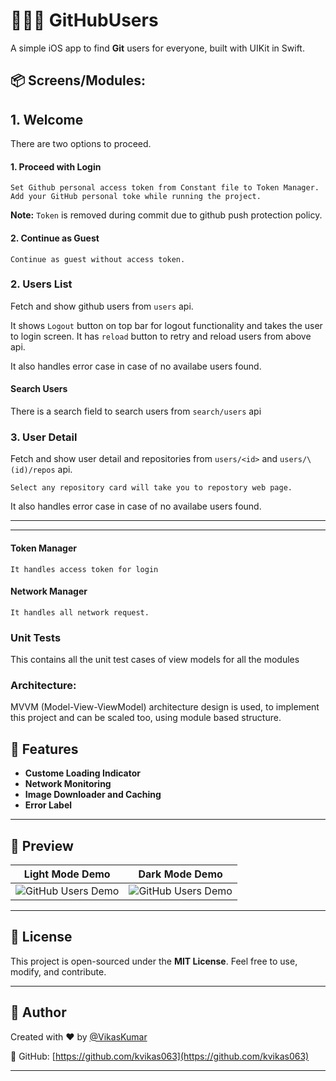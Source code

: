 
# 🧑🏻‍💻 GitHubUsers

A simple iOS app to find **Git** users for everyone, built with UIKit in Swift.

## 📦 Screens/Modules:

## 1. Welcome
There are two options to proceed.


#### 1. Proceed with Login
    Set Github personal access token from Constant file to Token Manager.
    Add your GitHub personal toke while running the project.

**Note:** `Token` is removed during commit due to github push protection policy.

#### 2. Continue as Guest
    Continue as guest without access token.

### 2. Users List
Fetch and show github users from `users` api.

It shows `Logout` button on top bar for logout functionality and takes the user to login screen. 
It has `reload` button to retry and reload users from above api.

It also handles error case in case of no availabe users found.

#### Search Users
There is a search field to search users from `search/users` api

### 3. User Detail
Fetch and show user detail and repositories from `users/<id>` and `users/\(id)/repos` api.

    Select any repository card will take you to repostory web page.

It also handles error case in case of no availabe users found.

---
---

#### Token Manager
    It handles access token for login
#### Network Manager
    It handles all network request.

### Unit Tests
This contains all the unit test cases of view models for all the modules 

### Architecture: 
MVVM (Model-View-ViewModel) architecture design is used, to implement this project and can be scaled too, using module based structure.

## 🚀 Features
- **Custome Loading Indicator**
- **Network Monitoring**
- **Image Downloader and Caching**
- **Error Label**

---

## 📸 Preview

|              Light Mode Demo              |             Dark Mode Demo               |
| ----------------------------------------- | ---------------------------------------- |
| ![GitHub Users Demo](GithubUsers/GithubUsers/Resources/light.gif) | ![GitHub Users Demo](GithubUsers/GithubUsers/Resources/dark.gif) |


---

## 🧾 License

This project is open-sourced under the **MIT License**. Feel free to use, modify, and contribute.

---

## 🙌 Author

Created with ❤️ by [@VikasKumar](https://www.linkedin.com/in/vikaskumar063/)

🔗 GitHub: [https://github.com/kvikas063](https://github.com/kvikas063)

---
